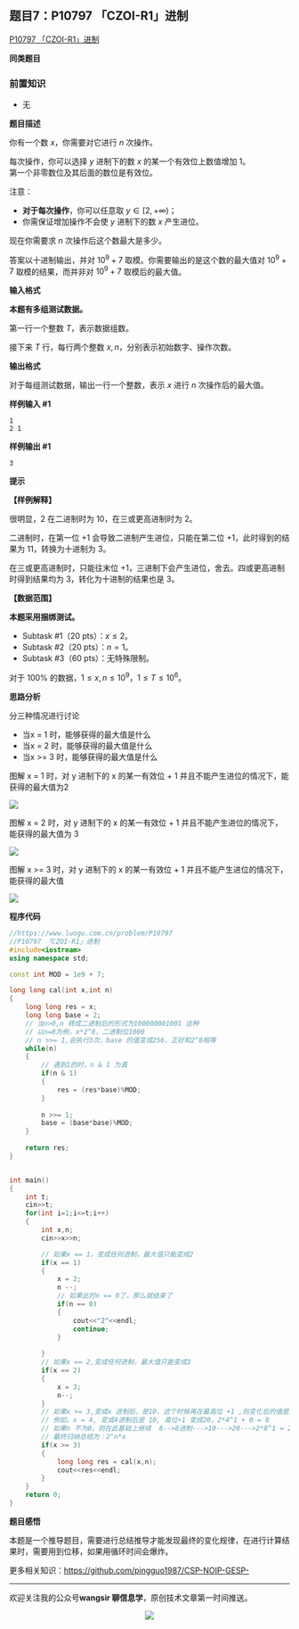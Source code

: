## 题目7：P10797 「CZOI-R1」进制

[P10797 「CZOI-R1」进制](https://www.luogu.com.cn/problem/P10797)

**同类题目**



### 前置知识

- 无

**题目描述**

你有一个数 $x$，你需要对它进行 $n$ 次操作。

每次操作，你可以选择 $y$ 进制下的数 $x$ 的某一个有效位上数值增加 $1$。  
第一个非零数位及其后面的数位是有效位。

注意：
* **对于每次操作**，你可以任意取 $y\in[2,+\infty)$；
* 你需保证增加操作不会使 $y$ 进制下的数 $x$ 产生进位。

现在你需要求 $n$ 次操作后这个数最大是多少。

答案以十进制输出，并对 $10^9+7$ 取模。你需要输出的是这个数的最大值对 $10^9+7$ 取模的结果，而并非对 $10^9+7$ 取模后的最大值。

**输入格式**

**本题有多组测试数据。**

第一行一个整数 $T$，表示数据组数。

接下来 $T$ 行，每行两个整数 $x,n$，分别表示初始数字、操作次数。

**输出格式**

对于每组测试数据，输出一行一个整数，表示 $x$ 进行 $n$ 次操作后的最大值。

**样例输入 #1**

```
1
2 1
```

**样例输出 #1**

```
3
```

**提示**

**【样例解释】**

很明显，$2$ 在二进制时为 $10$，在三或更高进制时为 $2$。

二进制时，在第一位 $+1$ 会导致二进制产生进位，只能在第二位 $+1$，此时得到的结果为 $11$，转换为十进制为 $3$。

在三或更高进制时，只能往末位 $+1$，三进制下会产生进位，舍去。四或更高进制时得到结果均为 $3$，转化为十进制的结果也是 $3$。

**【数据范围】**

**本题采用捆绑测试。**

- Subtask #1（$20\text{ pts}$）：$x\le 2$。
- Subtask #2（$20\text{ pts}$）：$n=1$。
- Subtask #3（$60\text{ pts}$）：无特殊限制。

对于 $100\%$ 的数据，$1\le x,n\le10^9$，$1\le T\le10^6$。

**思路分析**

分三种情况进行讨论

- 当x = 1 时，能够获得的最大值是什么
- 当x = 2 时，能够获得的最大值是什么
- 当x >= 3 时，能够获得的最大值是什么



图解 x = 1 时，对 y 进制下的 x 的某一有效位 + 1 并且不能产生进位的情况下，能获得的最大值为2



<img src ="https://cdn.jsdelivr.net/gh/pingguo1987/CSP-NOIP-GESP-/image/pic/进制的转换/进制转换_题目7：P10797 「CZOI-R1」进制/x=1ychange.png" />



图解 x = 2 时，对 y 进制下的 x 的某一有效位 + 1 并且不能产生进位的情况下，能获得的最大值为 3



<img src ="https://cdn.jsdelivr.net/gh/pingguo1987/CSP-NOIP-GESP-/image/pic/进制的转换/进制转换_题目7：P10797 「CZOI-R1」进制/x=2ychange.png" />



图解 x >= 3 时，对 y 进制下的 x 的某一有效位 + 1 并且不能产生进位的情况下，能获得的最大值



<img src ="https://cdn.jsdelivr.net/gh/pingguo1987/CSP-NOIP-GESP-/image/pic/进制的转换/进制转换_题目7：P10797 「CZOI-R1」进制/x=3ychange.png" />



**程序代码**

```c++
//https://www.luogu.com.cn/problem/P10797
//P10797 「CZOI-R1」进制
#include<iostream>
using namespace std;

const int MOD = 1e9 + 7;

long long cal(int x,int n)
{
    long long res = x;
    long long base = 2;
    // 当n>0,n 转成二进制后的形式为100000001001 这种
    // 以n=8为例，x*2^8，二进制位1000
    // n >>= 1,会执行3次，base 的值变成256，正好和2^8相等
    while(n)
    {
        // 遇到1的时，n & 1 为真
        if(n & 1)
        {
            res = (res*base)%MOD;          
        }
        
        n >>= 1;
        base = (base*base)%MOD;
    }
    
    return res;
}


int main()
{
    int t;
    cin>>t;
    for(int i=1;i<=t;i++)
    {
        int x,n;
        cin>>x>>n;

        // 如果x == 1，变成任何进制，最大值只能变成2
        if(x == 1)
        {   
            x = 2;
            n --;
            // 如果此时n == 0了，那么就结束了
            if(n == 0)
            {
                cout<<"2"<<endl;
                continue;
            }
            
        }
        // 如果x == 2,变成任何进制，最大值只能变成3
        if(x == 2)
        {
            x = 3;
            n--;
        }
        // 如果x >= 3,变成x 进制后，是10，这个时候再在最高位 +1 ,则变化后的值是最大的
        // 例如，x = 4, 变成4进制后是 10, 高位+1 变成20，2*4^1 + 0 = 8
        // 如果n 不为0，则在此基础上继续  8-->8进制--->10--->20--->2*8^1 = 2*2*4 = 16
        // 最终归纳总结为：2^n*x
        if(x >= 3)
        {
            long long res = cal(x,n);
            cout<<res<<endl;
        }  
    }
    return 0;
}
```

**题目感悟**

本题是一个推导题目，需要进行总结推导才能发现最终的变化规律，在进行计算结果时，需要用到位移，如果用循环时间会爆炸。

更多相关知识：https://github.com/pingguo1987/CSP-NOIP-GESP-

---

欢迎关注我的公众号**wangsir 聊信息学**，原创技术文章第一时间推送。

<center>
    <img src="https://cdn.jsdelivr.net/gh/pingguo1987/CSP-NOIP-GESP-/image/pic/公众号-扫码版.png">
</center>
